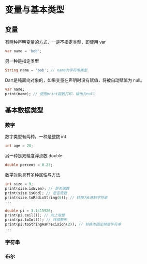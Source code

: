 # 变量与基本类型

## 变量

有两种声明变量的方式，一是不指定类型，即使用 var

```dart
var name = 'bob';
```

另一种是指定类型

```dart
String name = 'bob'; // name为字符串类型
```

Dart是纯面向对象的，如果变量在声明时没有赋值，将被自动赋值为 null。

```dart
var name;
print(name); // 使用print函数打印，输出为null
```

## 基本数据类型

### 数字

数字类型有两种，一种是整数 int

```dart
int age = 28;
```

另一种是双精度浮点数 double

```dart
double percent = 0.23;
```

数字对象具有多种属性与方法

```dart
int size = 9;
print(size.isEven); // 是否偶数
print(size.isOdd); // 是否奇数
print(size.toRadixString(6)); // 转换为6进制字符串
...

double pi = 3.1415926;
print(pi.ceil()); // 向上取整
print(pi.toInt()); // 转成整形
print(pi.toStringAsPrecision(2)); // 转换为固定精度字符串
...
```

### 字符串

### 布尔



